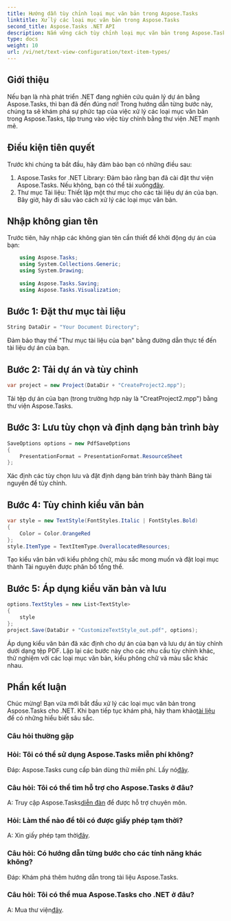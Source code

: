 ```yaml
---
title: Hướng dẫn tùy chỉnh loại mục văn bản trong Aspose.Tasks
linktitle: Xử lý các loại mục văn bản trong Aspose.Tasks
second_title: Aspose.Tasks .NET API
description: Nắm vững cách tùy chỉnh loại mục văn bản trong Aspose.Tasks cho .NET với hướng dẫn từng bước này. Nâng cao trò chơi quản lý dự án của bạn một cách dễ dàng.
type: docs
weight: 10
url: /vi/net/text-view-configuration/text-item-types/
---
```

## Giới thiệu
Nếu bạn là nhà phát triển .NET đang nghiên cứu quản lý dự án bằng Aspose.Tasks, thì bạn đã đến đúng nơi! Trong hướng dẫn từng bước này, chúng ta sẽ khám phá sự phức tạp của việc xử lý các loại mục văn bản trong Aspose.Tasks, tập trung vào việc tùy chỉnh bằng thư viện .NET mạnh mẽ.
## Điều kiện tiên quyết
Trước khi chúng ta bắt đầu, hãy đảm bảo bạn có những điều sau:
1.  Aspose.Tasks for .NET Library: Đảm bảo rằng bạn đã cài đặt thư viện Aspose.Tasks. Nếu không, bạn có thể tải xuống[đây](https://releases.aspose.com/tasks/net/).
2. Thư mục Tài liệu: Thiết lập một thư mục cho các tài liệu dự án của bạn.
Bây giờ, hãy đi sâu vào cách xử lý các loại mục văn bản.
## Nhập không gian tên
Trước tiên, hãy nhập các không gian tên cần thiết để khởi động dự án của bạn:
```csharp
    using Aspose.Tasks;
    using System.Collections.Generic;
    using System.Drawing;
    
    using Aspose.Tasks.Saving;
    using Aspose.Tasks.Visualization;
```
## Bước 1: Đặt thư mục tài liệu
```csharp
String DataDir = "Your Document Directory";
```
Đảm bảo thay thế "Thư mục tài liệu của bạn" bằng đường dẫn thực tế đến tài liệu dự án của bạn.
## Bước 2: Tải dự án và tùy chỉnh
```csharp
var project = new Project(DataDir + "CreateProject2.mpp");
```
Tải tệp dự án của bạn (trong trường hợp này là "CreatProject2.mpp") bằng thư viện Aspose.Tasks.
## Bước 3: Lưu tùy chọn và định dạng bản trình bày
```csharp
SaveOptions options = new PdfSaveOptions
{
    PresentationFormat = PresentationFormat.ResourceSheet
};
```
Xác định các tùy chọn lưu và đặt định dạng bản trình bày thành Bảng tài nguyên để tùy chỉnh.
## Bước 4: Tùy chỉnh kiểu văn bản
```csharp
var style = new TextStyle(FontStyles.Italic | FontStyles.Bold)
{
    Color = Color.OrangeRed
};
style.ItemType = TextItemType.OverallocatedResources;
```
Tạo kiểu văn bản với kiểu phông chữ, màu sắc mong muốn và đặt loại mục thành Tài nguyên được phân bổ tổng thể.
## Bước 5: Áp dụng kiểu văn bản và lưu
```csharp
options.TextStyles = new List<TextStyle>
{
    style
};
project.Save(DataDir + "CustomizeTextStyle_out.pdf", options);
```
Áp dụng kiểu văn bản đã xác định cho dự án của bạn và lưu dự án tùy chỉnh dưới dạng tệp PDF.
Lặp lại các bước này cho các nhu cầu tùy chỉnh khác, thử nghiệm với các loại mục văn bản, kiểu phông chữ và màu sắc khác nhau.
## Phần kết luận
Chúc mừng! Bạn vừa mới bắt đầu xử lý các loại mục văn bản trong Aspose.Tasks cho .NET. Khi bạn tiếp tục khám phá, hãy tham khảo[tài liệu](https://reference.aspose.com/tasks/net/) để có những hiểu biết sâu sắc.
### Câu hỏi thường gặp
### Hỏi: Tôi có thể sử dụng Aspose.Tasks miễn phí không?
 Đáp: Aspose.Tasks cung cấp bản dùng thử miễn phí. Lấy nó[đây](https://releases.aspose.com/).
### Câu hỏi: Tôi có thể tìm hỗ trợ cho Aspose.Tasks ở đâu?
 A: Truy cập Aspose.Tasks[diễn đàn](https://forum.aspose.com/c/tasks/15) để được hỗ trợ chuyên môn.
### Hỏi: Làm thế nào để tôi có được giấy phép tạm thời?
 A: Xin giấy phép tạm thời[đây](https://purchase.aspose.com/temporary-license/).
### Câu hỏi: Có hướng dẫn từng bước cho các tính năng khác không?
Đáp: Khám phá thêm hướng dẫn trong tài liệu Aspose.Tasks.
### Câu hỏi: Tôi có thể mua Aspose.Tasks cho .NET ở đâu?
 A: Mua thư viện[đây](https://purchase.aspose.com/buy).